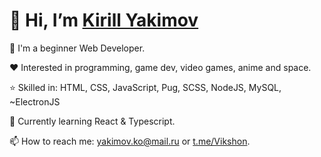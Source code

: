 # 👋 Hi, I’m [Kirill Yakimov](github.com/Vikshon)
👦 I'm a beginner Web Developer.

❤️ Interested in programming, game dev, video games, anime and space.

⭐ Skilled in: HTML, CSS, JavaScript, Pug, SCSS, NodeJS, MySQL, ~ElectronJS

🌱 Currently learning React & Typescript.

📫 How to reach me: yakimov.ko@mail.ru or [t.me/Vikshon](https://t.me/Vikshon).

<!---
Vikshon/Vikshon is a ✨ special ✨ repository because its `README.md` (this file) appears on your GitHub profile.
You can click the Preview link to take a look at your changes.
--->
